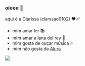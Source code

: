 ### oieee 🥰
 aqui é a Clarissa (clarssao0102) ❤🩹

- mim amar ler 📚
- mim amar a lana del rey 🎤
- mim gosta de ouçar música 🎶
- mim não gosta da [Alura](https://wwww.alura.com.br)

![](https://media1.tenor.com/m/gSLbcybBgAYAAAAd/lana-del-rey-kiss.gif)
